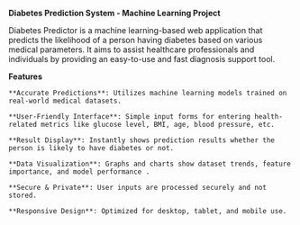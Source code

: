 **Diabetes Prediction System - Machine Learning Project**

Diabetes Predictor is a machine learning-based web application that predicts the likelihood of a person having diabetes based on various medical parameters. It aims to assist healthcare professionals and individuals by providing an easy-to-use and fast diagnosis support tool.

**Features**
  
    **Accurate Predictions**: Utilizes machine learning models trained on real-world medical datasets.
  
    **User-Friendly Interface**: Simple input forms for entering health-related metrics like glucose level, BMI, age, blood pressure, etc.
  
    **Result Display**: Instantly shows prediction results whether the person is likely to have diabetes or not.
  
    **Data Visualization**: Graphs and charts show dataset trends, feature importance, and model performance .
  
    **Secure & Private**: User inputs are processed securely and not stored.
  
    **Responsive Design**: Optimized for desktop, tablet, and mobile use.
  
  
